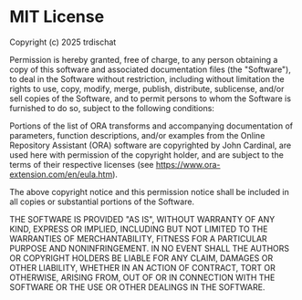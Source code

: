 # MIT License

Copyright (c) 2025 trdischat

Permission is hereby granted, free of charge, to any person obtaining a copy of this software and associated documentation files (the "Software"), to deal in the Software without restriction, including without limitation the rights to use, copy, modify, merge, publish, distribute, sublicense, and/or sell copies of the Software, and to permit persons to whom the Software is furnished to do so, subject to the following conditions:

Portions of the list of ORA transforms and accompanying documentation of parameters, function descriptions, and/or examples from the Online Repository Assistant (ORA) software are copyrighted by John Cardinal, are used here with permission of the copyright holder, and are subject to the terms of their respective licenses (see https://www.ora-extension.com/en/eula.htm).

The above copyright notice and this permission notice shall be included in all copies or substantial portions of the Software.

THE SOFTWARE IS PROVIDED "AS IS", WITHOUT WARRANTY OF ANY KIND, EXPRESS OR IMPLIED, INCLUDING BUT NOT LIMITED TO THE WARRANTIES OF MERCHANTABILITY, FITNESS FOR A PARTICULAR PURPOSE AND NONINFRINGEMENT. IN NO EVENT SHALL THE AUTHORS OR COPYRIGHT HOLDERS BE LIABLE FOR ANY CLAIM, DAMAGES OR OTHER LIABILITY, WHETHER IN AN ACTION OF CONTRACT, TORT OR OTHERWISE, ARISING FROM, OUT OF OR IN CONNECTION WITH THE SOFTWARE OR THE USE OR OTHER DEALINGS IN THE SOFTWARE.
